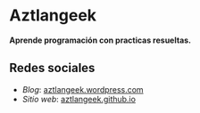 # Aztlangeek 
**Aprende programación con practicas resueltas.**

## Redes sociales

- *Blog*: [aztlangeek.wordpress.com](https://aztlangeek.wordpress.com/)
- *Sitio web*: [aztlangeek.github.io](https://aztlangeek.github.io/)
